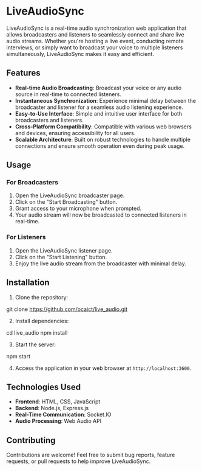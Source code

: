 # LiveAudioSync

LiveAudioSync is a real-time audio synchronization web application that allows broadcasters and listeners to seamlessly connect and share live audio streams. Whether you're hosting a live event, conducting remote interviews, or simply want to broadcast your voice to multiple listeners simultaneously, LiveAudioSync makes it easy and efficient.

## Features

- **Real-time Audio Broadcasting**: Broadcast your voice or any audio source in real-time to connected listeners.
- **Instantaneous Synchronization**: Experience minimal delay between the broadcaster and listener for a seamless audio listening experience.
- **Easy-to-Use Interface**: Simple and intuitive user interface for both broadcasters and listeners.
- **Cross-Platform Compatibility**: Compatible with various web browsers and devices, ensuring accessibility for all users.
- **Scalable Architecture**: Built on robust technologies to handle multiple connections and ensure smooth operation even during peak usage.

## Usage

### For Broadcasters

1. Open the LiveAudioSync broadcaster page.
2. Click on the "Start Broadcasting" button.
3. Grant access to your microphone when prompted.
4. Your audio stream will now be broadcasted to connected listeners in real-time.

### For Listeners

1. Open the LiveAudioSync listener page.
2. Click on the "Start Listening" button.
3. Enjoy the live audio stream from the broadcaster with minimal delay.

## Installation

1. Clone the repository:

git clone https://github.com/ocaict/live_audio.git

2. Install dependencies:

cd live_audio
npm install

3. Start the server:

npm start

4. Access the application in your web browser at `http://localhost:3600`.

## Technologies Used

- **Frontend**: HTML, CSS, JavaScript
- **Backend**: Node.js, Express.js
- **Real-Time Communication**: Socket.IO
- **Audio Processing**: Web Audio API

## Contributing

Contributions are welcome! Feel free to submit bug reports, feature requests, or pull requests to help improve LiveAudioSync.
